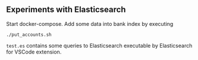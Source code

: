 Experiments with Elasticsearch
---------------------

Start docker-compose. 
Add some data into bank index by executing

```
./put_accounts.sh
```

`test.es` contains some queries to Elasticsearch 
executable by Elasticsearch for VSCode extension.  